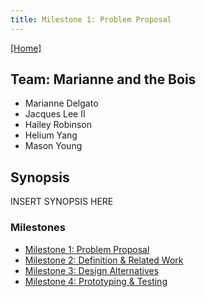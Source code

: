 ```yaml
---
title: Milestone 1: Problem Proposal
---
```


[[Home]](/index.md)
## Team: Marianne and the Bois

- Marianne Delgato
- Jacques Lee II
- Hailey Robinson
- Helium Yang
- Mason Young

## Synopsis

INSERT SYNOPSIS HERE

### Milestones

- [Milestone 1: Problem Proposal](/milestone1.md)
- [Milestone 2: Definition & Related Work](/milestone2.md)
- [Milestone 3: Design Alternatives](/milestone3.md)
- [Milestone 4: Prototyping & Testing](/milestone4.md)

